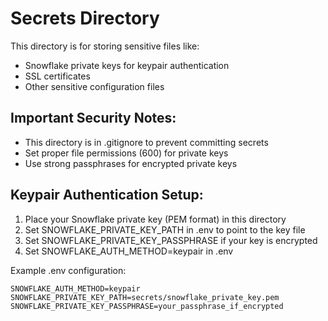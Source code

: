 # Secrets Directory

This directory is for storing sensitive files like:
- Snowflake private keys for keypair authentication
- SSL certificates
- Other sensitive configuration files

## Important Security Notes:
- This directory is in .gitignore to prevent committing secrets
- Set proper file permissions (600) for private keys
- Use strong passphrases for encrypted private keys

## Keypair Authentication Setup:
1. Place your Snowflake private key (PEM format) in this directory
2. Set SNOWFLAKE_PRIVATE_KEY_PATH in .env to point to the key file
3. Set SNOWFLAKE_PRIVATE_KEY_PASSPHRASE if your key is encrypted
4. Set SNOWFLAKE_AUTH_METHOD=keypair in .env

Example .env configuration:
```
SNOWFLAKE_AUTH_METHOD=keypair
SNOWFLAKE_PRIVATE_KEY_PATH=secrets/snowflake_private_key.pem
SNOWFLAKE_PRIVATE_KEY_PASSPHRASE=your_passphrase_if_encrypted
```
